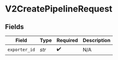 # V2CreatePipelineRequest


## Fields

| Field              | Type               | Required           | Description        |
| ------------------ | ------------------ | ------------------ | ------------------ |
| `exporter_id`      | *str*              | :heavy_check_mark: | N/A                |